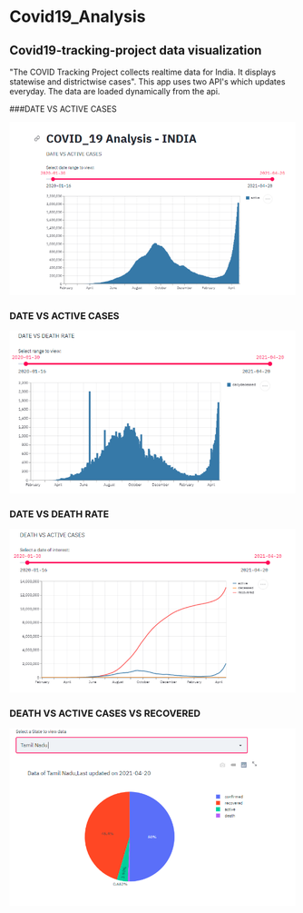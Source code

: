 # Covid19_Analysis
## Covid19-tracking-project data visualization
"The COVID Tracking Project collects realtime data for India. It displays statewise and districtwise cases".
This app uses two API's which updates everyday. The data are loaded dynamically from the api.

###DATE VS ACTIVE CASES

![covid-tracking](https://github.com/aravind-tronix/Covid19_Analysis/blob/main/images/Covid1900.PNG)

### DATE VS ACTIVE CASES

![covid-tracking](https://github.com/aravind-tronix/Covid19_Analysis/blob/main/images/Covid1901.PNG)

### DATE VS DEATH RATE

![covid-tracking](https://github.com/aravind-tronix/Covid19_Analysis/blob/main/images/Covid1902.PNG)

### DEATH VS ACTIVE CASES VS RECOVERED

![covid-tracking](https://github.com/aravind-tronix/Covid19_Analysis/blob/main/images/Covid1903.PNG)
